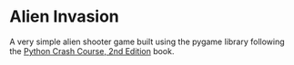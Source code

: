 # Alien Invasion
A very simple alien shooter game built using the pygame library following the [Python Crash Course, 2nd Edition](https://nostarch.com/pythoncrashcourse2e/) book.
